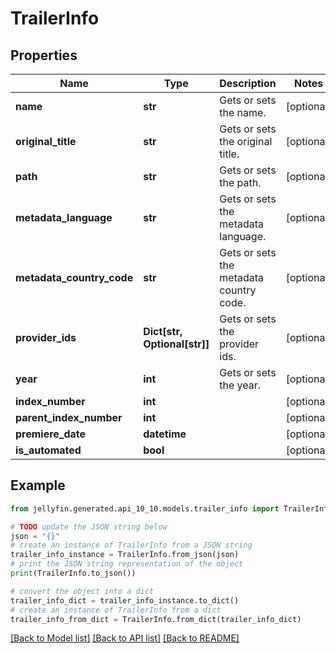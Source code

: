 # TrailerInfo


## Properties

Name | Type | Description | Notes
------------ | ------------- | ------------- | -------------
**name** | **str** | Gets or sets the name. | [optional] 
**original_title** | **str** | Gets or sets the original title. | [optional] 
**path** | **str** | Gets or sets the path. | [optional] 
**metadata_language** | **str** | Gets or sets the metadata language. | [optional] 
**metadata_country_code** | **str** | Gets or sets the metadata country code. | [optional] 
**provider_ids** | **Dict[str, Optional[str]]** | Gets or sets the provider ids. | [optional] 
**year** | **int** | Gets or sets the year. | [optional] 
**index_number** | **int** |  | [optional] 
**parent_index_number** | **int** |  | [optional] 
**premiere_date** | **datetime** |  | [optional] 
**is_automated** | **bool** |  | [optional] 

## Example

```python
from jellyfin.generated.api_10_10.models.trailer_info import TrailerInfo

# TODO update the JSON string below
json = "{}"
# create an instance of TrailerInfo from a JSON string
trailer_info_instance = TrailerInfo.from_json(json)
# print the JSON string representation of the object
print(TrailerInfo.to_json())

# convert the object into a dict
trailer_info_dict = trailer_info_instance.to_dict()
# create an instance of TrailerInfo from a dict
trailer_info_from_dict = TrailerInfo.from_dict(trailer_info_dict)
```
[[Back to Model list]](../README.md#documentation-for-models) [[Back to API list]](../README.md#documentation-for-api-endpoints) [[Back to README]](../README.md)


